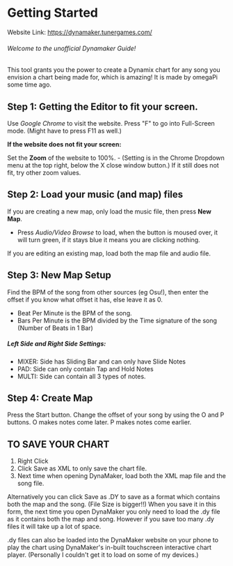 
# Getting Started

Website Link: https://dynamaker.tunergames.com/

###### Welcome to the unofficial Dynamaker Guide!
This tool grants you the power to create a Dynamix chart for any song you envision a chart being made for, which is amazing! It is made by omegaPi some time ago.

## Step 1: Getting the Editor to fit your screen. 

Use *Google Chrome* to visit the website.
Press "F" to go into Full-Screen mode. (Might have to press F11 as well.)


**If the website does not fit your screen:**

Set the **Zoom** of the website to 100%. 
	- (Setting is in the Chrome Dropdown menu at the top right, below the X close window button.)
If it still does not fit, try other zoom values.


## Step 2: Load your music (and map) files

If you are creating a new map, only load the music file, then press **New Map**.
	
  - Press *Audio/Video Browse* to load, when the button is moused over, it will turn green, if it stays blue it means you are clicking nothing.

If you are editing an existing map, load both the map file and audio file.


## Step 3: New Map Setup

Find the BPM of the song from other sources (eg Osu!), then enter the offset if you know what offset it has, else leave it as 0.

  - Beat Per Minute is the BPM of the song.
  - Bars Per Minute is the BPM divided by the Time signature of the song (Number of Beats in 1 Bar)

##### Left Side and Right Side Settings:

  - MIXER: Side has Sliding Bar and can only have Slide Notes
  - PAD: Side can only contain Tap and Hold Notes
  - MULTI: Side can contain all 3 types of notes.


## Step 4: Create Map

Press the Start button.
Change the offset of your song by using the O and P buttons.
O makes notes come later.
P makes notes come earlier. 



## TO SAVE YOUR CHART
1. Right Click
2. Click Save as XML to only save the chart file. 
3. Next time when opening DynaMaker, load both the XML map file and the song file.

Alternatively you can click Save as .DY to save as a format which contains both the map and the song. (File Size is bigger!!) 
When you save it in this form, the next time you open DynaMaker you only need to load the .dy file as it contains both the map and song. However if you save too many .dy files it will take up a lot of space.

.dy files can also be loaded into the DynaMaker website on your phone to play the chart using DynaMaker's in-built touchscreen interactive chart player. (Personally I couldn't get it to load on some of my devices.)



